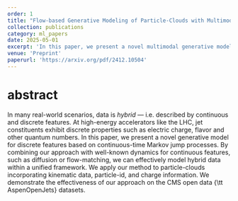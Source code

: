 ```yaml
---
order: 1
title: "Flow-based Generative Modeling of Particle-Clouds with Multimodal Stochastic Bridges"
collection: publications
category: ml_papers
date: 2025-05-01
excerpt: 'In this paper, we present a novel multimodal generative model for particle-clouds with continuous and discrete features. Our method combines flow-matching for the continuous modality with a Multivariate Random Telegraph process for the discrete modality. Our generative model achieves state-of-the-art performance on CMS open data.'
venue: 'Preprint'
paperurl: 'https://arxiv.org/pdf/2412.10504'
---
```


abstract
===
In many real-world scenarios, data is *hybrid* — i.e. described by continuous and discrete features. At high-energy accelerators like the LHC, jet constituents exhibit discrete properties such as electric charge, flavor and other quantum numbers. In this paper, we present a novel generative model for discrete features based on continuous-time Markov jump processes. By combining our approach with well-known dynamics for continuous features, such as diffusion or flow-matching, we can effectively model hybrid data within a unified framework. We apply our method to particle-clouds incorporating kinematic data, particle-id, and charge information. We demonstrate the effectiveness of our approach on the CMS open data {\tt AspenOpenJets} datasets.